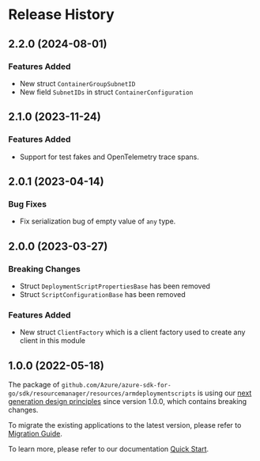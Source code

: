 # Release History

## 2.2.0 (2024-08-01)
### Features Added

- New struct `ContainerGroupSubnetID`
- New field `SubnetIDs` in struct `ContainerConfiguration`


## 2.1.0 (2023-11-24)
### Features Added

- Support for test fakes and OpenTelemetry trace spans.


## 2.0.1 (2023-04-14)
### Bug Fixes

- Fix serialization bug of empty value of `any` type.


## 2.0.0 (2023-03-27)
### Breaking Changes

- Struct `DeploymentScriptPropertiesBase` has been removed
- Struct `ScriptConfigurationBase` has been removed

### Features Added

- New struct `ClientFactory` which is a client factory used to create any client in this module

## 1.0.0 (2022-05-18)

The package of `github.com/Azure/azure-sdk-for-go/sdk/resourcemanager/resources/armdeploymentscripts` is using our [next generation design principles](https://azure.github.io/azure-sdk/general_introduction.html) since version 1.0.0, which contains breaking changes.

To migrate the existing applications to the latest version, please refer to [Migration Guide](https://aka.ms/azsdk/go/mgmt/migration).

To learn more, please refer to our documentation [Quick Start](https://aka.ms/azsdk/go/mgmt).